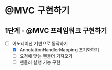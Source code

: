 # @MVC 구현하기
## 1단계 - @MVC 프레임워크 구현하기
- [ ] 어노테이션 기반으로 동작하기
  - [x] AnnotationHandlerMapping 초기화하기
  - [ ] 요청에 맞는 핸들더 가져오기
  - [ ] 핸들러 실행 기능 구현
